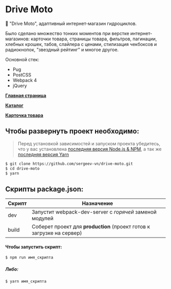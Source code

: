 # Drive Moto
🚤  "Drive Moto", адаптивный интернет-магазин гидроциклов.

Было сделано множество тонких моментов при верстке интернет-магазинов: карточки товара, страницы товара, фильтров, пагинации, хлебных крошек, табов, слайлера с ценами, стилизация чекбоксов и радиокнопок, "звездный рейтинг" и многое другое.

Основной стек:
+ Pug
+ PostCSS
+ Webpack 4
+ jQuery

[**Главная страница**](https://sergeev-vn.github.io/drive-moto/)

[**Каталог**](https://sergeev-vn.github.io/drive-moto/catalog)

[**Карточка товара**](https://sergeev-vn.github.io/drive-moto/card-product)

## Чтобы развернуть проект необходимо:
> Перед установкой зависимостей и запуском проекта убедитесь, что у вас установлена [последняя версия Node.js & NPM](https://nodejs.org/en/download/current/), а так же
> [последняя версия Yarn](https://yarnpkg.com/ru/docs/install)

```sh
$ git clone https://github.com/sergeev-vn/drive-moto.git
$ cd drive-moto
$ yarn
```

## Скрипты package.json:

| Скрипт | Назначение                                                                                   |
| ------ | -------------------------------------------------------------------------------------------- |
| dev    | Запустит webpack-dev-server с _горячей_ заменой модулей                                      |
| build  | Соберет проект для **production** (проект готов к загрузке на сервер)                        |

#### Чтобы запустить скрипт:

```sh
$ npm run имя_скрипта
```

##### Либо:

```sh
$ yarn имя_скрипта
```
